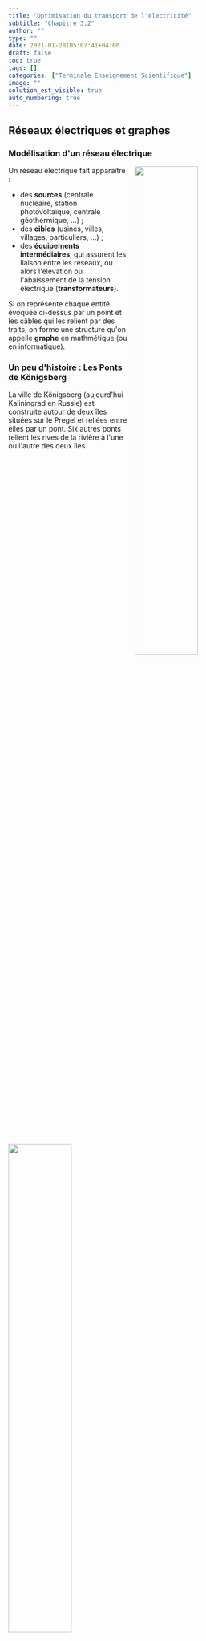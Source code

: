 ```yaml
---
title: "Optimisation du transport de l'électricité"
subtitle: "Chapitre 3,2"
author: ""
type: ""
date: 2021-01-28T05:07:41+04:00
draft: false
toc: true
tags: []
categories: ["Terminale Enseignement Scientifique"]
image: ""
solution_est_visible: true
auto_numbering: true
---
```


## Réseaux électriques et graphes

### Modélisation d'un réseau électrique

<img src="/terminales-es/chap-7/chap-7-2/chap-7-2-1.png" alt="" width="50%" style="float: right; padding-left: 15px;" />

Un réseau électrique fait apparaître :
- des **sources** (centrale nucléaire, station photovoltaïque, centrale géothermique, ...) ;
- des **cibles** (usines, villes, villages, particuliers, ...) ;
- des **équipements intermédiaires**, qui assurent les liaison entre les réseaux, ou alors l'élévation ou l'abaissement de la tension électrique (**transformateurs**).

Si on représente chaque entité évoquée ci-dessus par un point et les câbles qui les relient par des traits, on forme une structure qu'on appelle **graphe** en mathmétique (ou en informatique).


### Un peu d'histoire : Les Ponts de Königsberg

La ville de Königsberg (aujourd'hui Kaliningrad en Russie) est construite autour de deux îles situées sur le Pregel et reliées entre elles par un pont. Six autres ponts relient les rives de la rivière à l'une ou l'autre des deux îles. 
<img src="/terminales-es/chap-7/chap-7-2/chap-7-2-3.png" alt="" width="50%" />

> Existe-t-il une promenade dans les rues de Königsberg permettant, à partir d'un point de départ au choix, de *passer une et une seule fois par chaque pont*, et de *revenir à son point de départ*, étant entendu qu'on ne peut traverser le Pregel qu'en passant sur les ponts ?

{{% solution "Réponse (intuitive)" %}}
Non. Si une telle promenade existait, chaque quartier devrait être relié à un nombre pair de ponts : un premier pour arriver dans le quartier, un second pour quitter le quartier.
{{% /solution %}}

> Existe-t-il une promenade dans les rues de Königsberg permettant, à partir d'un point de départ au choix, de *passer une et une seule fois par chaque pont* ?
{{% solution "Réponse (intuitive)" %}}
Non. Si une telle promenade existait, les quartiers, à l'exception des quartiers de départ et d'arrivée, devraient être reliés à un nombre pair de ponts : un premier pour arriver dans le quartier, un second pour quitter le quartier.
{{% /solution %}}

**Comment Euler a-t-il résolu le problème en 1735 ?**\
Il a représenté les quartiers par des nœuds et les ponts par des arêtes et cherché si un parcours passant par toutes les arêtes une et une seule fois existait.
<img src="/terminales-es/chap-7/chap-7-2/chap-7-2-4.png" alt="" width="50%" />


### Qu'est-ce qu'un graphe ?


{{% note tip %}}
#### Graphe 

- Un **graphe non orienté** est constitué d’un ensemble de points, appelés **nœuds**, et d’un ensemble de **couples de nœuds distincts** appelés **arêtes**.

- Un **graphe orienté** est constitué d’un ensemble de points, appelés **nœuds**, et d’un ensemble de **couples de nœuds distincts** appelés **arcs**. *Les arcs sont alors représentés par des flèches*.

- Un graphe, orienté ou non peut être **pondéré par des valeurs numériques** affectées à ses arêtes ou à ses arcs.

- On appelle parcours dans un graphe un chemin qui relie deux nœuds.
{{% /note %}}

Dans le cas d’un graphe pondéré, la valeur numérique associée à une arête (poids) peut être la distance entre ses deux extrémités ou le coût pour aller de l’une à l’autre.

De nombreux problèmes d’optimisation sur les graphes ont été étudiés, l’un des plus connus étant celui du {{< remote "voyageur de commerce" "https://fr.wikipedia.org/wiki/Problème_du_voyageur_de_commerce" >}} : *« Étant donné une liste de villes, et des distances entre toutes les paires de villes, déterminer un plus court chemin qui visite chaque ville une et une seule fois et qui termine dans la ville de départ. »*\
Ce problème est encore un domaine actif de recherche et il existe seulement des algorithmes imparfaits qui ne trouvent pas toujours le meilleur chemin.

#### Exemples de modélisations de situations par des graphes

- Routage de l'information sur internet ;
- Relations entre personnes dans les réseaux sociaux ;
- Réseau autoroutier ;
- Réseau ferré ;
- ...

{{% note exercise %}}
Pour chacun des graphes ci-dessous, indiquer le nombre de nœuds, d'arêtes (ou d'arcs), s'il est orienté ou pas, s'il est pondéré ou pas.
<img src="/terminales-es/chap-7/chap-7-2/chap-7-2-2.png" alt="" width="60%" />
{{% /note %}}
{{% solution "Réponses" %}}
a) Graphe non orienté constitué de 4 nœuds et de 5 arêtes.   
b) Graphe non orienté constitué de 4 nœuds et de 7 arêtes (graphe du problème des {{< remote "7 ponts de Königsberg" "https://fr.wikipedia.org/wiki/Problème_des_sept_ponts_de_Königsberg" >}}).    
c) Graphe orienté constitué de 4 nœuds et 6 arcs.    
d) Graphe orienté et pondéré constitué de 4 nœuds et 5 arcs.   
{{% /solution %}}

### Modélisation d'un réseau électrique

{{% note tip %}}
#### La répartition des courants électriques dans un réseau doit satisfaire plusieurs contraintes

- L’intensité du courant électrique qui quitte une source ne peut pas dépasser sa capacité de production ;
- L’intensité totale du courant électrique qui entre dans chaque nœud doit être égale à l’intensité du courant électrique qui en sort (c’est la **loi des nœuds**) ;
- L’intensité du courant électrique qui arrive au niveau de chaque cible est fixée par ses besoins en énergie électrique.
{{% /note %}}


{{% note tip %}}
#### Modélisation d'un réseau électrique

Un **réseau électrique** peut être modélisé par un **graphe pondéré et orienté**. Les sommets du graphe représentent les sources, les cibles et un certain nombre de nœuds intermédiaires. Les arcs du graphe représentent les lignes électriques, elles **sont pondérées par l’intensité du courant électrique** dans le câble et orientées par le sens du courant (des sources vers les cibles).
{{% /note %}}

{{% note warning %}}
Le problème d'optimisation du transport du courant électrique est donc un **problème d'optimisation sous contrainte**.
{{% /note %}}

{{% note exercise %}}
#### Application : 

{{< remote "Livre Scolaire" "https://www.lelivrescolaire.fr/page/10663400?docId=2e7BWRI03T0y579PXQ9RS" >}}

Une île comporte quatre villes. Pour répondre aux besoins énergétiques de ces quatre villes, un champ éolien, une centrale marémotrice et une centrale thermique ont été construits.

La répartition du courant se fait par l’intermédiaire de deux postes de distribution reliés entre eux. La centrale marémotrice et le champ éolien sont chacun reliés à un poste différent. La centrale thermique est reliée au même poste que le champ éolien. Deux villes sont connectées à un poste et les deux autres villes à l’autre.


**Travail :** Construire le graphe modélisant le réseau électrique. En particulier, identifier les différents sommets du graphe, les différents arcs du graphe et le sens des arcs.
{{% /note %}}

{{% solution "Réponse" %}}
<img src="/terminales-es/chap-7/chap-7-2/chap-7-2-5.png" alt="" width="80%" />
- Les quatre villes, les deux postes de distribution, le champ éolien, la centrale thermique et la centrale marémotrice constituent les sommets du graphe.
- La ville 1 et la ville 2 sont reliées au poste de distribution 1 par un arc orienté vers la ville (le poste distribue l’électricité).
- La ville 3 et la ville 4 sont reliées au poste de distribution 2 par un arc orienté vers la ville (le poste distribue l’électricité).
- Le champ éolien et la centrale thermique sont reliés au poste de distribution 1 par un arc orienté vers le poste (les centrales distribuent l’électricité vers le poste).
- La centrale marémotrice est reliée au poste de distribution 2 par un arc orienté vers le poste (la centrale distribue l’électricité vers le poste).
- Les postes de distribution sont reliés par un arc non orienté, afin d’assurer le transport de l'électricité vers les 4 villes à partir des 3 centrales de production de l’électricité.
{{% /solution %}}

## Minimiser les pertes pour la distribution d'énergie

{{% note exercise %}}
Deux villes de moyenne montagne sont connectées à l’ensemble du réseau, mais l’électricité provient essentiellement de deux sources : une centrale hydroélectrique et une petite centrale à charbon.
Avant d’arriver aux villes, l’électricité passe par un poste électrique qui répartit le courant électrique en fonction des besoins.

On cherche ici à déterminer l’intensité du courant dans toutes les branches du réseau avec le minimum de perte d’énergie lors du transport de l’électricité.
{{% /note %}}

1. Construire le graphe modélisant le réseau électrique.
{{% solution "Réponse" %}}
<img src="/terminales-es/chap-7/chap-7-2/chap-7-2-6.png" alt="" width="80%" />
{{% /solution %}}

- La tension au sein du réseau étudié est de $\pu{20 kV}$.
- La longueur des lignes reliant la centrale hydroélectrique au poste électrique est deux fois plus grande que celle reliant la centrale à charbon au poste électrique. La résistance est donc aussi deux fois plus grande. La résistance des autres branches est négligée.
- La ville 1 a besoin d’une puissance électrique moyenne de $\pu{4,0 MW}$. 
- La ville 2 a besoin d’une puissance électrique moyenne de $\pu{1,0 MW}$.
- La valeur de la résistance des lignes reliant la centrale à charbon au poste de distribution est arbitrairement prise comme valant $\pu{1 \Omega}$.

2. Compléter le graphe avec les informations ci-dessus.
{{% solution "Réponse" %}}
<img src="/terminales-es/chap-7/chap-7-2/chap-7-2-7.png" alt="" width="90%" />
{{% /solution %}}

3. Déterminer la valeur des intensité $I\_1$ et $I\_2$ des courants qui arrivent dans les villes 1 et 2.\
**Aide.** Utiliser les deux informations que l'on possède pour chacune des villes.
{{% solution "Réponse" %}}
$P = UI$, donc $I = \dfrac{P}{U}$.
- $I\_1 = \dfrac{\pu{4,0e6 W}}{\pu{2,0e4 V}}=\pu{2,0e2 A}$.
- $I\_2 = \dfrac{\pu{1,0e6 W}}{\pu{2,0e4 V}}=\pu{5,0e1 A}$.
{{% /solution %}}

4. Écrire la loi des nœuds au niveau du poste de distribution.\
On note $I\_C$ et $I\_H$ les intensités des courants électriques qui quittent les centrales à charbon et hydroélectrique.
{{% solution "Réponse" %}}
$I\_C + I\_H = I\_1 + I\_2 $
{{% /solution %}}

5. Écrire l'expression de la puissance joule totale dissipée, en fonction de la seule variable $I\_C$.
{{% solution "Réponse" %}}
- $P\_T = P\_C + P\_H = R\_C \\, I\_C^2 + R\_H \\, I\_H^2$.
- Comme $I\_H = I\_1 + I\_2 - I\_C = A - I\_C$ avec $A = I\_1 + I\_2 = \pu{2e2 A} + \pu{5e1 A} = \pu{2,5e2 A}$, $$P\_T = R\_C \\, I\_C^2 + R\_H \\, (A - I\_C)^2$$
{{% /solution %}}

6. Que faut-il faire pour minimiser l'énergie perdue lors du transport de l'électricité ?
{{% solution "Réponse" %}}
Le minimumn de l'énergie perdue lors du transport correspond à la minimisation de la fonction $P\_T(I\_C)$.
{{% /solution %}}

7. Compléter le code Python à {{< remote "cette adresse" "https://repl.it/@dlatreyte/Minimisation-Puissance-Joule-Eleves" >}} afin de tracer la fonction $P\_T(I\_C)$. En déduire la valeur de $I\_C$ qui minimise l'énergie perdue.
{{% solution "Réponse" %}}
{{< remote "Code corrigé" "https://repl.it/@dlatreyte/Minimisation-Puissance-Joule" >}}
<img src="/terminales-es/chap-7/chap-7-2/chap-7-2-8.png" alt="" width="90%" />
La puissance dissipée est minimale pour $I\_C = \pu{165 A}$.
{{% /solution %}}
